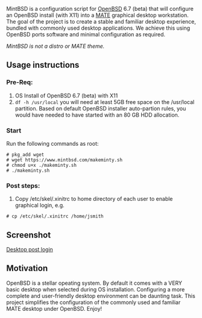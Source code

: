 MintBSD is a configuration script for [OpenBSD](https://openbsd.org "OpenBSD") 6.7 (beta) that will configure an OpenBSD install (with X11) into a [MATE](https://mate-desktop.org/ "MATE desktop environment") graphical desktop workstation.  The goal of the project is to create a stable and familiar desktop experience, bundled with commonly used desktop applications.  We achieve this using OpenBSD ports software and minimal configuration as required.

*MintBSD is not a distro or MATE theme.*  

## Usage instructions
### Pre-Req: 
1. OS Install of OpenBSD 6.7 (beta) with X11
2. `df -h /usr/local` you will need at least 5GB free space on the /usr/local partition.  Based on default OpenBSD installer auto-partion rules, you would have needed to have started with an 80 GB HDD allocation.

### Start
Run the following commands as root:
```
# pkg_add wget
# wget https://www.mintbsd.com/makeminty.sh
# chmod u+x ./makeminty.sh
# ./makeminty.sh
```

### Post steps:
1. Copy /etc/skel/.xinitrc to home directory of each user to enable graphical login, e.g. 

`# cp /etc/skel/.xinitrc /home/jsmith`

## Screenshot
[Desktop post login](https://www.mintbsd.com/mintbsd-screenshot.png "mintBSD desktop screenshot")

## Motivation
OpenBSD is a stellar opeating system.  By default it comes with a VERY basic desktop when selected during OS installation. Configuring a more complete and user-friendly desktop environment can be daunting task.  This project simplifies the configuration of the commonly used and familiar MATE desktop under OpenBSD.  Enjoy!
